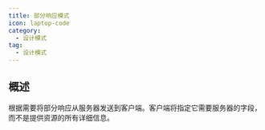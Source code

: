 ```yaml
---
title: 部分响应模式
icon: laptop-code
category:
  - 设计模式
tag:
  - 设计模式
---
```


## 概述

根据需要将部分响应从服务器发送到客户端。客户端将指定它需要服务器的字段，而不是提供资源的所有详细信息。